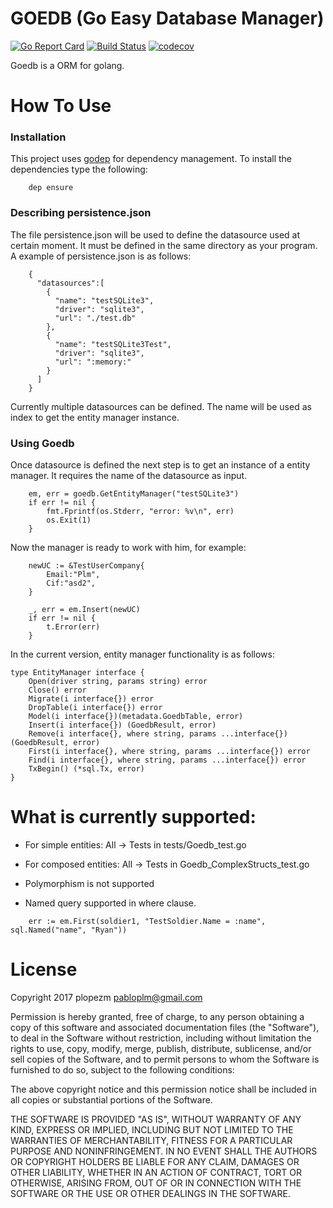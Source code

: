 # GOEDB (Go Easy Database Manager)
[![Go Report Card](https://goreportcard.com/badge/github.com/plopezm/goedb)](https://goreportcard.com/report/github.com/plopezm/goedb) [![Build Status](https://travis-ci.org/plopezm/goedb.svg)](https://travis-ci.org/plopezm/goedb) [![codecov](https://codecov.io/gh/plopezm/goedb/branch/master/graph/badge.svg)](https://codecov.io/gh/plopezm/goedb)

Goedb is a ORM for golang.


# How To Use

### Installation

This project uses [godep](https://github.com/tools/godep) for dependency management. To install the dependencies type the following:

```
    dep ensure
```

### Describing persistence.json

The file persistence.json will be used to define the datasource used at certain moment. It must be defined in the same directory as your program. A example of persistence.json is as follows:
```
    {
      "datasources":[
        {
          "name": "testSQLite3",
          "driver": "sqlite3",
          "url": "./test.db"
        },
        {
          "name": "testSQLite3Test",
          "driver": "sqlite3",
          "url": ":memory:"
        }
      ]
    }
```

Currently multiple datasources can be defined. The name will be used as index to get the entity manager instance.

### Using Goedb

Once datasource is defined the next step is to get an instance of a entity manager. It requires the name of the datasource as input.

```
    em, err = goedb.GetEntityManager("testSQLite3")
    if err != nil {
        fmt.Fprintf(os.Stderr, "error: %v\n", err)
        os.Exit(1)
    }
```

Now the manager is ready to work with him, for example:

```
	newUC := &TestUserCompany{
		Email:"Plm",
		Cif:"asd2",
	}

	_, err = em.Insert(newUC)
	if err != nil {
		t.Error(err)
	}
```

In the current version, entity manager functionality is as follows:

```
type EntityManager interface {
	Open(driver string, params string) error
	Close() error
	Migrate(i interface{}) error
	DropTable(i interface{}) error
	Model(i interface{})(metadata.GoedbTable, error)
	Insert(i interface{}) (GoedbResult, error)
	Remove(i interface{}, where string, params ...interface{}) (GoedbResult, error)
	First(i interface{}, where string, params ...interface{}) error
	Find(i interface{}, where string, params ...interface{}) error
	TxBegin() (*sql.Tx, error)
}
```

# What is currently supported:

- For simple entities: All -> Tests in tests/Goedb_test.go
- For composed entities: All -> Tests in Goedb_ComplexStructs_test.go


- Polymorphism is not supported
- Named query supported in where clause. 
```
	err := em.First(soldier1, "TestSoldier.Name = :name", sql.Named("name", "Ryan"))
```


# License

Copyright 2017 plopezm <pabloplm@gmail.com>

Permission is hereby granted, free of charge, to any person obtaining a copy of this software and associated documentation files (the "Software"), to deal in the Software without restriction, including without limitation the rights to use, copy, modify, merge, publish, distribute, sublicense, and/or sell copies of the Software, and to permit persons to whom the Software is furnished to do so, subject to the following conditions:

The above copyright notice and this permission notice shall be included in all copies or substantial portions of the Software.

THE SOFTWARE IS PROVIDED "AS IS", WITHOUT WARRANTY OF ANY KIND, EXPRESS OR IMPLIED, INCLUDING BUT NOT LIMITED TO THE WARRANTIES OF MERCHANTABILITY, FITNESS FOR A PARTICULAR PURPOSE AND NONINFRINGEMENT. IN NO EVENT SHALL THE AUTHORS OR COPYRIGHT HOLDERS BE LIABLE FOR ANY CLAIM, DAMAGES OR OTHER LIABILITY, WHETHER IN AN ACTION OF CONTRACT, TORT OR OTHERWISE, ARISING FROM, OUT OF OR IN CONNECTION WITH THE SOFTWARE OR THE USE OR OTHER DEALINGS IN THE SOFTWARE.
